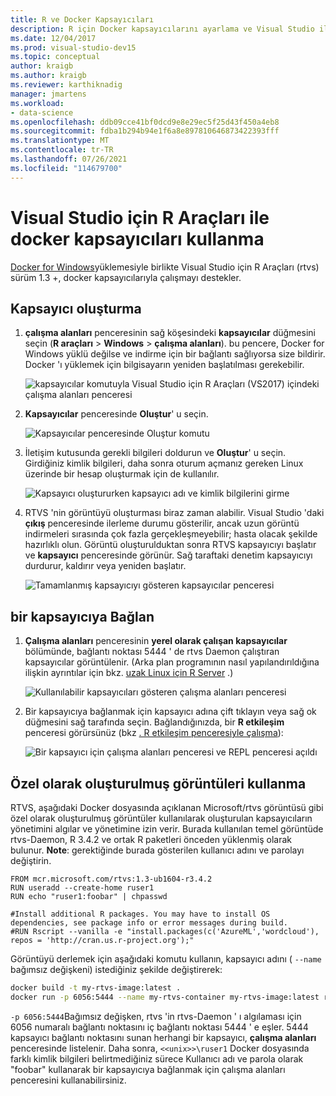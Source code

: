 ```yaml
---
title: R ve Docker Kapsayıcıları
description: R için Docker kapsayıcılarını ayarlama ve Visual Studio ile bunlara bağlanma.
ms.date: 12/04/2017
ms.prod: visual-studio-dev15
ms.topic: conceptual
author: kraigb
ms.author: kraigb
ms.reviewer: karthiknadig
manager: jmartens
ms.workload:
- data-science
ms.openlocfilehash: ddb09cce41bf0dcd9e8e29ec5f25d43f450a4eb8
ms.sourcegitcommit: fdba1b294b94e1f6a8e897810646873422393fff
ms.translationtype: MT
ms.contentlocale: tr-TR
ms.lasthandoff: 07/26/2021
ms.locfileid: "114679700"
---
```

# <a name="use-docker-containers-with-r-tools-for-visual-studio"></a>Visual Studio için R Araçları ile docker kapsayıcıları kullanma

[Docker for Windows](https://www.docker.com/docker-windows)yüklemesiyle birlikte Visual Studio için R Araçları (rtvs) sürüm 1.3 +, docker kapsayıcılarıyla çalışmayı destekler.

## <a name="create-a-container"></a>Kapsayıcı oluşturma

1. **çalışma alanları** penceresinin sağ köşesindeki **kapsayıcılar** düğmesini seçin (**R araçları**  >  **Windows**  >  **çalışma alanları**). bu pencere, Docker for Windows yüklü değilse ve indirme için bir bağlantı sağlıyorsa size bildirir. Docker 'ı yüklemek için bilgisayarın yeniden başlatılması gerekebilir.

    ![kapsayıcılar komutuyla Visual Studio için R Araçları (VS2017) içindeki çalışma alanları penceresi](media/container-workspaces-window.png)

1. **Kapsayıcılar** penceresinde **Oluştur**' u seçin.

    ![Kapsayıcılar penceresinde Oluştur komutu](media/containers-window-create.png)

1. İletişim kutusunda gerekli bilgileri doldurun ve **Oluştur**' u seçin. Girdiğiniz kimlik bilgileri, daha sonra oturum açmanız gereken Linux üzerinde bir hesap oluşturmak için de kullanılır.

    ![Kapsayıcı oluştururken kapsayıcı adı ve kimlik bilgilerini girme](media/containers-window-create-fill.png)

1. RTVS 'nin görüntüyü oluşturması biraz zaman alabilir. Visual Studio 'daki **çıkış** penceresinde ilerleme durumu gösterilir, ancak uzun görüntü indirmeleri sırasında çok fazla gerçekleşmeyebilir; hasta olacak şekilde hazırlıklı olun. Görüntü oluşturulduktan sonra RTVS kapsayıcıyı başlatır ve **kapsayıcı** penceresinde görünür. Sağ taraftaki denetim kapsayıcıyı durdurur, kaldırır veya yeniden başlatır.

    ![Tamamlanmış kapsayıcıyı gösteren kapsayıcılar penceresi](media/containers-window-created.png)

## <a name="connect-to-a-container"></a>bir kapsayıcıya Bağlan

1. **Çalışma alanları** penceresinin **yerel olarak çalışan kapsayıcılar** bölümünde, bağlantı noktası 5444 ' de rtvs Daemon çalıştıran kapsayıcılar görüntülenir. (Arka plan programının nasıl yapılandırıldığına ilişkin ayrıntılar için bkz. [uzak Linux için R Server](setting-up-remote-r-service-on-linux.md) .)

    ![Kullanılabilir kapsayıcıları gösteren çalışma alanları penceresi](media/workspaces-window-running-containers.png)

1. Bir kapsayıcıya bağlanmak için kapsayıcı adına çift tıklayın veya sağ ok düğmesini sağ tarafında seçin. Bağlandığınızda, bir **R etkileşim** penceresi görürsünüz (bkz [. R etkileşim penceresiyle çalışma](interactive-repl-for-r-in-visual-studio.md)):

    ![Bir kapsayıcı için çalışma alanları penceresi ve REPL penceresi açıldı](media/workspaces-window-container-connected.png)

## <a name="use-custom-built-images"></a>Özel olarak oluşturulmuş görüntüleri kullanma

RTVS, aşağıdaki Docker dosyasında açıklanan Microsoft/rtvs görüntüsü gibi özel olarak oluşturulmuş görüntüler kullanılarak oluşturulan kapsayıcıların yönetimini algılar ve yönetimine izin verir. Burada kullanılan temel görüntüde rtvs-Daemon, R 3.4.2 ve ortak R paketleri önceden yüklenmiş olarak bulunur. **Note**: gerektiğinde burada gösterilen kullanıcı adını ve parolayı değiştirin.

```docker
FROM mcr.microsoft.com/rtvs:1.3-ub1604-r3.4.2
RUN useradd --create-home ruser1
RUN echo "ruser1:foobar" | chpasswd

#Install additional R packages. You may have to install OS dependencies, see package info or error messages during build.
#RUN Rscript --vanilla -e "install.packages(c('AzureML','wordcloud'), repos = 'http://cran.us.r-project.org');"
```

Görüntüyü derlemek için aşağıdaki komutu kullanın, kapsayıcı adını ( `--name` bağımsız değişkeni) istediğiniz şekilde değiştirerek:

```bash
docker build -t my-rtvs-image:latest .
docker run -p 6056:5444 --name my-rtvs-container my-rtvs-image:latest rtvsd
```

`-p 6056:5444`Bağımsız değişken, rtvs 'in rtvs-Daemon ' ı algılaması için 6056 numaralı bağlantı noktasını iç bağlantı noktası 5444 ' e eşler. 5444 kapsayıcı bağlantı noktasını sunan herhangi bir kapsayıcı, **çalışma alanları** penceresinde listelenir. Daha sonra,  `<<unix>>\ruser1` Docker dosyasında farklı kimlik bilgileri belirtmediğiniz sürece Kullanıcı adı ve parola olarak "foobar" kullanarak bir kapsayıcıya bağlanmak için çalışma alanları penceresini kullanabilirsiniz.
